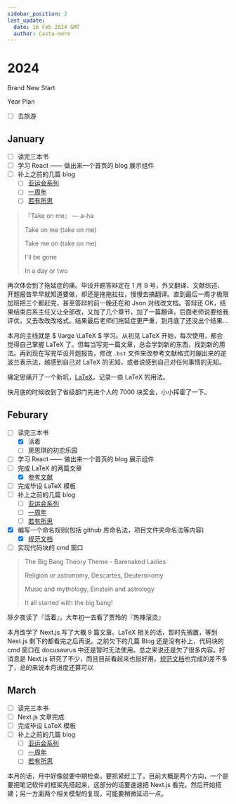 ```yaml
---
sidebar_position: 2
last_update:
  date: 16 Feb 2024 GMT
  author: Casta-mere
---
```


# 2024

Brand New Start

Year Plan

- [ ] 去旅游

## January

- [ ] 读完三本书
- [ ] 学习 React —— 做出来一个首页的 blog 展示组件
- [ ] 补上之前的几篇 blog
  - [ ] [亚运会系列](/blog/AsianGamesOpeningCeremony)
  - [ ] [一周年](blog/1stAnniversary)
  - [ ] [若有所思](/blog/Thoughts)

> 『Take on me』 — a-ha
>
> Take on me (take on me)
>
> Take me on (take on me)
>
> I'll be gone
>
> In a day or two

再次体会到了拖延症的痛。毕设开题答辩定在 1 月 9 号，外文翻译、文献综述、开题报告早早就知道要做，却还是拖拖拉拉，慢慢去搞翻译。直到最后一周才极限加班把三个都赶完，甚至答辩的前一晚还在和 Json 对线改文档。答辩还 OK，结果结束后系主任又让全部改，又加了几个章节，加了一篇翻译，后面老师说要给我评优，又去改改改格式。结果最后老师们拖延症更严重，到月底了还没出个结果...

本月的主线就是 $ \large \LaTeX $ 学习。从初见 LaTeX 开始，每次使用，都会觉得自己掌握 LaTeX 了。但每当写完一篇文章，总会学到新的东西，找到新的用法。再到现在写完毕设开题报告，修改 `.bst` 文件来改参考文献格式时蹦出来的逆波兰表示法，越感到自己对 LaTeX 的无知，或者说感到自己对任何事情的无知。

痛定思痛开了一个新坑，[LaTeX](/docs/category/latex)，记录一些 LaTeX 的用法。

快月底的时候收到了省级部门先进个人的 7000 块奖金，小小挥霍了一下。

## Feburary

- [ ] 读完三本书
  - [x] 活着
  - [ ] 房思琪的初恋乐园
- [ ] 学习 React —— 做出来一个首页的 blog 展示组件
- [ ] 完成 LaTeX 的两篇文章
  - [x] [参考文献](/docs/Latex/reference)
- [ ] 完成毕设 LaTeX 模板
- [ ] 补上之前的几篇 blog
  - [ ] [亚运会系列](/blog/AsianGamesOpeningCeremony)
  - [ ] [一周年](blog/1stAnniversary)
  - [ ] [若有所思](/blog/Thoughts)
- [x] 编写一个命名规则(包括 github 库命名法，项目文件夹命名法等内容)
  - [x] [规范文档](/docs/Rules)
- [ ] 实现代码块的 cmd 窗口

> The Big Bang Theory Theme - Barenaked Ladies
>
> Religion or astronomy, Descartes, Deuteronomy
>
> Music and mythology, Einstein and astrology
>
> It all started with the big bang!

除夕夜读了『活着』，大年初一去看了贾玲的『热辣滚烫』

本月改学了 Next.js 写了大概 9 篇文章。LaTeX 相关的话，暂时先搁置，等到 Next.js 剩下的都看完之后再说。之前欠下的几篇 Blog 还是没有补上，代码块的 cmd 窗口在 docusaurus 中还是暂时无法使用。总之来说还是欠了很多内容。好消息是 Next.js 研究了不少，而且目前看起来也挺好用。[规范文档](/docs/Rules)也完成的差不多了，总的来说本月进度还算可以

## March

- [ ] 读完三本书
- [ ] Next.js 文章完成
- [ ] 完成毕设 LaTeX 模板
- [ ] 补上之前的几篇 blog
  - [ ] [亚运会系列](/blog/AsianGamesOpeningCeremony)
  - [ ] [一周年](blog/1stAnniversary)
  - [ ] [若有所思](/blog/Thoughts)

本月的话，月中好像就要中期检查，要抓紧赶工了。目前大概是两个方向，一个是要把笔记软件的框架先搭起来，这部分的话要速速把 Next.js 看完，然后开始搭建；另一方面两个相关模型的复现，可能要稍微延迟一点。

[VS ShortCut]: https://code.visualstudio.com/shortcuts/keyboard-shortcuts-windows.pdf
